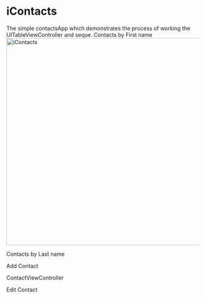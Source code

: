 # iContacts
The simple contactsApp which demonstrates the process of working the UITableViewController and seque.
Сontacts by First name
<img width="541" alt="iContacts" src="https://github.com/alkhero21/iContacts/assets/73021212/3084020e-d399-4a41-aca8-360d98921dd3">

Contacts by Last name

Add Contact

ContactViewController

Edit Contact

